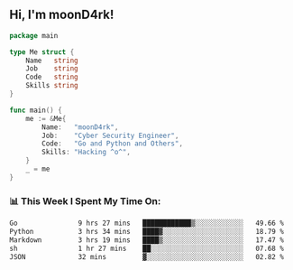 <h2> Hi, I'm moonD4rk!</h2>

```go
package main

type Me struct {
	Name   string
	Job    string
	Code   string
	Skills string
}

func main() {
	me := &Me{
		Name:   "moonD4rk",
		Job:    "Cyber Security Engineer",
		Code:   "Go and Python and Others",
		Skills: "Hacking ^o^",
	}
	_ = me
}
```

<h3>📊 This Week I Spent My Time On:</h3>
<!-- <img align='right' src="https://github-readme-stats.vercel.app/api?username=moond4rk&show_icons=true&theme=radical", width="300" height="150"> -->

<!--START_SECTION:waka-->

```txt
Go               9 hrs 27 mins   ████████████▒░░░░░░░░░░░░   49.66 %
Python           3 hrs 34 mins   ████▓░░░░░░░░░░░░░░░░░░░░   18.79 %
Markdown         3 hrs 19 mins   ████▒░░░░░░░░░░░░░░░░░░░░   17.47 %
sh               1 hr 27 mins    ██░░░░░░░░░░░░░░░░░░░░░░░   07.68 %
JSON             32 mins         ▓░░░░░░░░░░░░░░░░░░░░░░░░   02.82 %
```

<!--END_SECTION:waka-->


